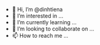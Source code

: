 - 👋 Hi, I’m @dinhtiena
- 👀 I’m interested in ...
- 🌱 I’m currently learning ...
- 💞️ I’m looking to collaborate on ...
- 📫 How to reach me ...

<!---
dinhtiena/dinhtiena is a ✨ special ✨ repository because its `README.md` (this file) appears on your GitHub profile.
You can click the Preview link to take a look at your changes.
--->
